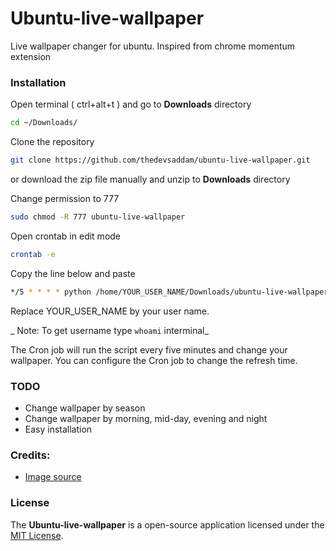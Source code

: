 # Ubuntu-live-wallpaper
Live wallpaper changer for ubuntu. Inspired from chrome momentum extension


### Installation

Open terminal ( ctrl+alt+t ) and go to __Downloads__ directory

```bash
cd ~/Downloads/
```

Clone the repository

```bash
git clone https://github.com/thedevsaddam/ubuntu-live-wallpaper.git
```
or download the zip file manually and unzip to __Downloads__ directory

Change permission to 777

```bash
sudo chmod -R 777 ubuntu-live-wallpaper
```
Open crontab in edit mode

```bash
crontab -e
```

Copy the line below and paste
```bash
*/5 * * * * python /home/YOUR_USER_NAME/Downloads/ubuntu-live-wallpaper/wallpaper-changer.py
```
Replace YOUR_USER_NAME by your user name.

_ Note:  To get username type `whoami` interminal_

The Cron job will run the script every five minutes and change your wallpaper. You can configure the Cron job to change the refresh time.
### TODO
* Change wallpaper by season
* Change wallpaper by morning, mid-day, evening and night
* Easy installation


### Credits:
* [Image source](https://source.unsplash.com)

### **License**
The **Ubuntu-live-wallpaper** is a open-source application licensed under the [MIT License](LICENSE.md).
